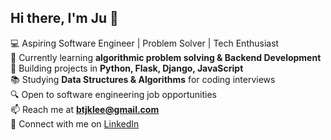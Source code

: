 ## Hi there, I'm Ju 👋

<!--
**btjklee/Btjklee** is a ✨ _special_ ✨ repository because its `README.md` (this file) appears on your GitHub profile.-->


💻 Aspiring Software Engineer | Problem Solver | Tech Enthusiast  
🌱 Currently learning **algorithmic problem solving & Backend Development**  
🚀 Building projects in **Python, Flask, Django, JavaScript**  
📚 Studying **Data Structures & Algorithms** for coding interviews  
🔍 Open to software engineering job opportunities  
📫 Reach me at **btjklee@gmail.com**  
🔗 Connect with me on [LinkedIn](https://www.linkedin.com/in/ju-l-bb0b20211)
